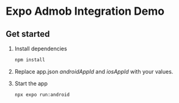 # Expo Admob Integration Demo

## Get started

1. Install dependencies

   ```bash
   npm install
   ```
2. Replace app.json _androidAppId_ and _iosAppId_ with your values.

3. Start the app

   ```bash
   npx expo run:android
   ```
